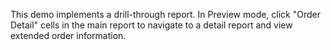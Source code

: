 This demo implements a drill-through report. In Preview mode, click "Order Detail" cells in the main report to navigate to a detail report and view extended order information.
